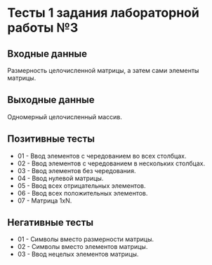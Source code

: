 # Тесты 1 задания лабораторной работы №3

## Входные данные
Размерность целочисленной матрицы, а затем сами элементы матрицы.

## Выходные данные
Одномерный целочисленный массив.

## Позитивные тесты
- 01 - Ввод элементов с чередованием во всех столбцах.
- 02 - Ввод элементов с чередованием в нескольких столбцах.
- 03 - Ввод элементов без чередования.
- 04 - Ввод нулевой матрицы. 
- 05 - Ввод всех отрицательных элементов.
- 06 - Ввод всех положительных элементов.
- 07 - Матрица 1xN.

## Негативные тесты
- 01 - Символы вместо размерности матрицы.
- 02 - Символы вместо элементов матрицы.
- 03 - Ввод нецелых элементов матрицы.
